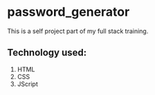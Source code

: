 # password_generator
This is a self project part of my full stack training.

## Technology used:

1. HTML
2. CSS
3. JScript
